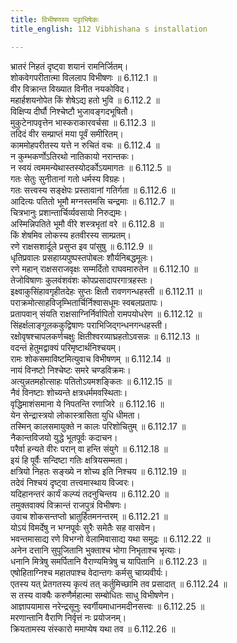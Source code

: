 ```yaml
---
title: विभीषणस्य पट्टाभिषेकः
title_english: 112 Vibhishana s installation

---
```

<div class="audioEmbed"  caption="श्रीराम-हरिसीताराममूर्ति-घनपाठिभ्यां वचनम्" src="https://archive.org/download/Ramayana-recitation-Sriram-harisItArAmamUrti-Ghanapaati-v2/Kanda_6/Kanda_6_YK-112-Vibhishana_s_installation__0.mp3"></div>

  
भ्रातरं निहतं दृष्ट्वा शयानं रामनिर्जितम्।  
शोकवेगपरीतात्मा विललाप विभीषणः ॥ 6.112.1 ॥   
वीर विक्रान्त विख्यात विनीत नयकोविद।  
महार्हशयनोपेत किं शेषेऽद्य हतो भुवि ॥ 6.112.2 ॥   
विक्षिप्य दीर्घौ निश्चेष्टौ भुजावङ्गदभूषितौ।  
मुकुटेनापवृत्तेन भास्कराकारवर्चसा ॥ 6.112.3 ॥   
तदिदं वीर सम्प्राप्तं मया पूर्वं समीरितम्।  
काममोहपरीतस्य यत्ते न रुचितं वचः ॥ 6.112.4 ॥   
न कुम्भकर्णोऽतिरथो नातिकायो नरान्तकः।  
न स्वयं त्वममन्येथास्तस्योदर्कोऽयमागतः ॥ 6.112.5 ॥   
गतः सेतुः सुनीतानां गतो धर्मस्य विग्रहः।  
गतः सत्त्वस्य सङ्क्षेपः प्रस्तावानां गतिर्गता ॥ 6.112.6 ॥   
आदित्यः पतितो भूमौ मग्नस्तमसि चन्द्रमाः ॥ 6.112.7 ॥   
चित्रभानुः प्रशान्तार्चिर्व्यवसायो निरुद्यमः।  
अस्मिन्निपतिते भूमौ वीरे शस्त्रभृतां वरे ॥ 6.112.8 ॥   
किं शेषमिव लोकस्य हतवीरस्य साम्प्रतम्।  
रणे राक्षसशार्दूले प्रसुप्त इव पांसुषु ॥ 6.112.9 ॥   
धृतिप्रवालः प्रसहाग्र्यपुष्पस्तपोबलः शौर्यनिबद्धमूलः।  
रणे महान् राक्षसराजवृक्षः सम्मर्दितो राघवमारुतेन ॥ 6.112.10 ॥   
तेजोविषाणः कुलवंशवंशः कोपप्रसादापरगात्रहस्तः।  
इक्ष्वाकुसिंहावगृहीतदेहः सुप्तः क्षितौ रावणगन्धहस्ती ॥ 6.112.11 ॥   
पराक्रमोत्साहविजृम्भितार्चिर्निश्वासधूमः स्वबलप्रतापः।  
प्रतापवान् संयति राक्षसाग्निर्निर्वापितो रामपयोधरेण ॥ 6.112.12 ॥   
सिंहर्क्षलाङ्गूलककुद्विषाणः पराभिजिद्गन्धनगन्धहस्ती।  
रक्षोवृषश्चापलकर्णचक्षुः क्षितीश्वरव्याघ्रहतोऽवसन्नः ॥ 6.112.13 ॥   
वदन्तं हेतुमद्वाक्यं परिमृष्टार्थनिश्चयम्।  
रामः शोकसमाविष्टमित्युवाच विभीषणम् ॥ 6.112.14 ॥   
नायं विनष्टो निश्चेष्टः समरे चण्डविक्रमः।  
अत्युन्नतमहोत्साहः पतितोऽयमशङ्कितः ॥ 6.112.15 ॥   
नैवं विनष्टाः शोच्यन्ते क्षत्रधर्ममवस्थिताः।  
वृद्धिमाशंसमाना ये निपतन्ति रणाजिरे ॥ 6.112.16 ॥   
येन सेन्द्रास्त्रयो लोकास्त्रासिता युधि धीमता।  
तस्मिन् कालसमायुक्ते न कालः परिशोचितुम् ॥ 6.112.17 ॥   
नैकान्तविजयो युद्धे भूतपूर्वः कदाचन।  
परैर्वा हन्यते वीरः परान् वा हन्ति संयुगे ॥ 6.112.18 ॥   
इयं हि पूर्वैः सन्दिष्टा गतिः क्षत्रियसम्मता।  
क्षत्रियो निहतः सङ्ख्ये न शोच्य इति निश्चय ॥ 6.112.19 ॥   
तदेवं निश्चयं दृष्ट्वा तत्त्वमास्थाय विज्वरः।  
यदिहानन्तरं कार्यं कल्प्यं तदनुचिन्तय ॥ 6.112.20 ॥   
तमुक्तवाक्यं विक्रान्तं राजपुत्रं विभीषणः।  
उवाच शोकसन्तप्तो भ्रातुर्हितमनन्तरम् ॥ 6.112.21 ॥   
योऽयं विमर्देषु न भग्नपूर्वः सुरैः समेतैः सह वासवेन।  
भवन्तमासाद्य रणे विभग्नो वेलामिवासाद्य यथा समुद्रः ॥ 6.112.22 ॥   
अनेन दत्तानि सुपूजितानि भुक्ताश्च भोगा निभृताश्च भृत्याः।  
धनानि मित्रेषु समर्पितानि वैराण्यमित्रेषु च यापितानि ॥ 6.112.23 ॥   
एषोहिताग्निश्च महातपाश्च वेदान्तगः कर्मसु चाग्र्यवीर्यः।  
एतस्य यत् प्रेतगतस्य कृत्यं तत् कर्तुमिच्छामि तव प्रसादात् ॥ 6.112.24 ॥   
स तस्य वाक्यैः करुणैर्महात्मा सम्बोधितः साधु विभीषणेन।  
आज्ञापयामास नरेन्द्रसूनुः स्वर्गीयमाधानमदीनसत्त्वः ॥ 6.112.25 ॥   
मरणान्तानि वैराणि निर्वृत्तं नः प्रयोजनम्।  
क्रियतामस्य संस्कारो ममाप्येष यथा तव ॥ 6.112.26 ॥   